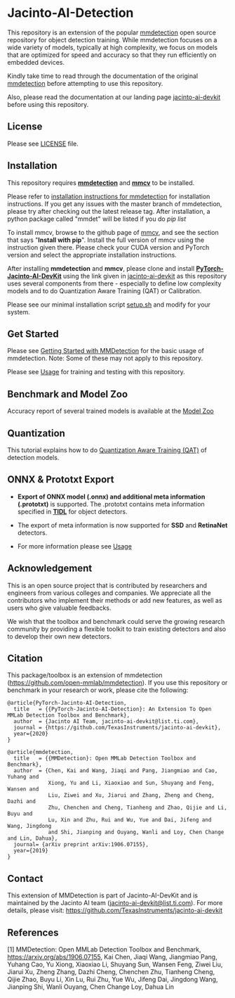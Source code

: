 # Jacinto-AI-Detection


This repository is an extension of the popular [mmdetection](https://github.com/open-mmlab/mmdetection) open source repository for object detection training. While mmdetection focuses on a wide variety of models, typically at high complexity, we focus on models that are optimized for speed and accuracy so that they run efficiently on embedded devices. 

Kindly take time to read through the documentation of the original [mmdetection](https://github.com/open-mmlab/mmdetection) before attempting to use this repository.

Also, please read the documentation at our landing page [jacinto-ai-devkit](https://github.com/TexasInstruments/jacinto-ai-devkit) before using this repository.


## License

Please see [LICENSE](./LICENSE) file.


## Installation

This repository requires [**mmdetection**](https://github.com/open-mmlab/mmdetection) and [**mmcv**](https://github.com/open-mmlab/mmcv) to be installed. 

Please refer to [installation instructions for mmdetection](https://github.com/open-mmlab/mmdetection/blob/master/docs/install.md) for installation instructions. If you get any issues with the master branch of mmdetection, please try after checking out the latest release tag. After installation, a python package called "mmdet" will be listed if you do *pip list*

To install mmcv, browse to the github page of [mmcv](https://github.com/open-mmlab/mmcv), and see the section that says "**Install with pip**". Install the full version of mmcv using the instruction given there. Please check your CUDA version and PyTorch version and select the appropriate installation instructions.

After installing **mmdetection** and **mmcv**, please clone and install [**PyTorch-Jacinto-AI-DevKit**](https://git.ti.com/cgit/jacinto-ai/pytorch-jacinto-ai-devkit/about/) using the link given in [jacinto-ai-devkit](https://github.com/TexasInstruments/jacinto-ai-devkit) as this repository uses several components from there - especially to define low complexity models and to do Quantization Aware Training (QAT) or Calibration.

Please see our minimal installation script [setup.sh](./setup.sh) and modify for your system.

## Get Started

Please see [Getting Started with MMDetection](https://github.com/open-mmlab/mmdetection/blob/master/docs/getting_started.md) for the basic usage of mmdetection. Note: Some of these may not apply to this repository.

Please see [Usage](./docs/det_usage.md) for training and testing with this repository.


## Benchmark and Model Zoo

Accuracy report of several trained models is available at the [Model Zoo](./docs/det_modelzoo.md) 


## Quantization

This tutorial explains how to do [Quantization Aware Training (QAT)](./docs/det_quantization.md) of detection models.


## ONNX & Prototxt Export
- **Export of ONNX model (.onnx) and additional meta information (.prototxt)** is supported. The .prototxt contains meta information specified in **[TIDL](https://software-dl.ti.com/jacinto7/esd/processor-sdk-rtos-jacinto7/latest/exports/docs/psdk_rtos_auto/docs/user_guide/sdk_components.html#ti-deep-learning-library-tidl)** for object detectors. 

- The export of meta information is now supported for **SSD** and **RetinaNet** detectors.

- For more information please see [Usage](./docs/det_usage.md)


## Acknowledgement

This is an open source project that is contributed by researchers and engineers from various colleges and companies. We appreciate all the contributors who implement their methods or add new features, as well as users who give valuable feedbacks.

We wish that the toolbox and benchmark could serve the growing research community by providing a flexible toolkit to train existing detectors and also to develop their own new detectors.


## Citation

This package/toolbox is an extension of mmdetection (https://github.com/open-mmlab/mmdetection). If you use this repository or benchmark in your research or work, please cite the following:

```
@article{PyTorch-Jacinto-AI-Detection,
  title   = {{PyTorch-Jacinto-AI-Detection}: An Extension To Open MMLab Detection Toolbox and Benchmark},
  author  = {Jacinto AI Team, jacinto-ai-devkit@list.ti.com},
  journal = {https://github.com/TexasInstruments/jacinto-ai-devkit},
  year={2020}
}
```
```
@article{mmdetection,
  title   = {{MMDetection}: Open MMLab Detection Toolbox and Benchmark},
  author  = {Chen, Kai and Wang, Jiaqi and Pang, Jiangmiao and Cao, Yuhang and
             Xiong, Yu and Li, Xiaoxiao and Sun, Shuyang and Feng, Wansen and
             Liu, Ziwei and Xu, Jiarui and Zhang, Zheng and Cheng, Dazhi and
             Zhu, Chenchen and Cheng, Tianheng and Zhao, Qijie and Li, Buyu and
             Lu, Xin and Zhu, Rui and Wu, Yue and Dai, Jifeng and Wang, Jingdong
             and Shi, Jianping and Ouyang, Wanli and Loy, Chen Change and Lin, Dahua},
  journal= {arXiv preprint arXiv:1906.07155},
  year={2019}
}
```


## Contact
This extension of MMDetection is part of Jacinto-AI-DevKit and is maintained by the Jacinto AI team (jacinto-ai-devkit@list.ti.com). For more details, please visit: https://github.com/TexasInstruments/jacinto-ai-devkit


## References
[1] MMDetection: Open MMLab Detection Toolbox and Benchmark, https://arxiv.org/abs/1906.07155, Kai Chen, Jiaqi Wang, Jiangmiao Pang, Yuhang Cao, Yu Xiong, Xiaoxiao Li, Shuyang Sun, Wansen Feng, Ziwei Liu, Jiarui Xu, Zheng Zhang, Dazhi Cheng, Chenchen Zhu, Tianheng Cheng, Qijie Zhao, Buyu Li, Xin Lu, Rui Zhu, Yue Wu, Jifeng Dai, Jingdong Wang, Jianping Shi, Wanli Ouyang, Chen Change Loy, Dahua Lin